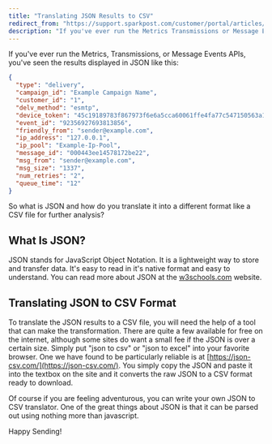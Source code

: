 ```yaml
---
title: "Translating JSON Results to CSV"
redirect_from: "https://support.sparkpost.com/customer/portal/articles/2474861-translating-json-results-to-csv"
description: "If you've ever run the Metrics Transmissions or Message Events AP Is you've seen the results displayed in JSON like this type delivery campaign id Example Campaign Name customer id 1 delv method esmtp device token 45 c 19189783 f 867973 f 6 e 6 a 5 cca 60061 ffe..."
---
```


If you've ever run the Metrics, Transmissions, or Message Events APIs, you've seen the results displayed in JSON like this: 

```json
{
  "type": "delivery",
  "campaign_id": "Example Campaign Name",
  "customer_id": "1",
  "delv_method": "esmtp",
  "device_token": "45c19189783f867973f6e6a5cca60061ffe4fa77c547150563a1192fa9847f8a",
  "event_id": "92356927693813856",
  "friendly_from": "sender@example.com",
  "ip_address": "127.0.0.1",
  "ip_pool": "Example-Ip-Pool",
  "message_id": "000443ee14578172be22",
  "msg_from": "sender@example.com",
  "msg_size": "1337",
  "num_retries": "2",
  "queue_time": "12"
}
```

So what is JSON and how do you translate it into a different format like a CSV file for further analysis?  

## What Is JSON?

JSON stands for JavaScript Object Notation. It is a lightweight way to store and transfer data. It's easy to read in it's native format and easy to understand. You can read more about JSON at the [w3schools.com](http://www.w3schools.com/json/default.asp) website.

## Translating JSON to CSV Format

To translate the JSON results to a CSV file, you will need the help of a tool that can make the transformation. There are quite a few available for free on the internet, although some sites do want a small fee if the JSON is over a certain size. Simply put "json to csv" or "json to excel" into your favorite browser. One we have found to be particularly reliable is at [https://json-csv.com/](https://json-csv.com/). You simply copy the JSON and paste it into the textbox on the site and it converts the raw JSON to a CSV format ready to download.  

Of course if you are feeling adventurous, you can write your own JSON to CSV translator. One of the great things about JSON is that it can be parsed out using nothing more than javascript.

Happy Sending!